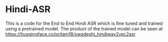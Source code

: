 # Hindi-ASR
This is a code for the End to End Hindi ASR which is fine tuned and trained using a pretrained model. The product of the trained model can be seen at 
https://huggingface.co/pritam18/swadeshi_hindiwav2vec2asr
